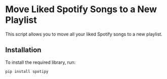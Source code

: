 # Move Liked Spotify Songs to a New Playlist

This script allows you to move all your liked Spotify songs to a new playlist.

## Installation

To install the required library, run:

```bash
pip install spotipy
